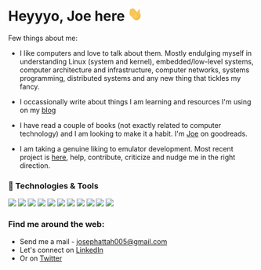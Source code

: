 # Heyyyo, Joe here <img src="https://raw.githubusercontent.com/Joe-Degs/Joe-Degs/master/wave.gif" width="30px">

Few things about me:

- I like computers and love to talk about them. Mostly endulging myself in understanding Linux (system and kernel), embedded/low-level systems, computer architecture and infrastructure, computer networks, systems programming, distributed systems and any new thing that tickles my fancy.

- I occassionally write about things I am learning and resources I'm using on my [blog](https://joe-degs.github.io)

- I have read a couple of books (not exactly related to computer technology) and I am looking to make it a habit. I'm [Joe](goodreads.com/joenork) on goodreads.

- I am taking a genuine liking to emulator development. Most recent project is [here](github.com/Joe-Degs/emulator), help, contribute, criticize and nudge me in the right direction.

### 🔧 Technologies & Tools
![](https://img.shields.io/badge/OS-Linux-informational?style=flat&logo=linux&logoColor=white&color=2bbc8a)
![](https://img.shields.io/badge/Editor-Vim-informational?style=flat&logo=vim&logoColor=white&color=2bbc8a)
![](https://img.shields.io/badge/Code-Python-informational?style=flat&logo=python&logoColor=white&color=2bbc8a)
![](https://img.shields.io/badge/Code-JavaScript-informational?style=flat&logo=javascript&logoColor=white&color=2bbc8a)
![](https://img.shields.io/badge/Code-Golang-informational?style=flat&logo=go&logoColor=white&color=2bbc8a)
![](https://img.shields.io/badge/Code-C-informational?style=flat&logo=c&logoColor=white&color=2bbc8a)
![](https://img.shields.io/badge/Code-Make-informational?style=flat&logo=cmake&logoColor=white&color=2bbc8a)
![](https://img.shields.io/badge/Shell-Bash-informational?style=flat&logo=gnu-bash&logoColor=white&color=2bbc8a)
![](https://img.shields.io/badge/Tools-PostgreSQL-informational?style=flat&logo=postgresql&logoColor=white&color=2bbc8a)
![](https://img.shields.io/badge/Tools-Docker-informational?style=flat&logo=docker&logoColor=white&color=2bbc8a)
![](https://img.shields.io/badge/Tools-Qemu-informational?style=flat&logo=qemu&logoColor=white&color=2bbc8a)


### Find me around the web:
- Send me a mail - <a href="josephattah005@gmail.com">josephattah005@gmail.com</a>
- Let's connect on <a href="https://www.linkedin.com/in/joseph-attah-norkplim/"> LinkedIn</a>
- Or on [Twitter](https://twitter.com/attJOEah)

<!--
**Joe-Degs/Joe-Degs** is a ✨ _special_ ✨ repository because its `README.md` (this file) appears on your GitHub profile.

Here are some ideas to get you started:

- 🔭 I’m currently working on ...
- 🌱 I’m currently learning ...
- 👯 I’m looking to collaborate on ...
- 🤔 I’m looking for help with ...
- 💬 Ask me about ...
- 📫 How to reach me: ...
- 😄 Pronouns: ...
- ⚡ Fun fact: ...
-->

